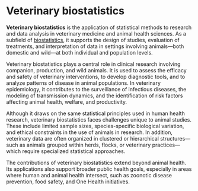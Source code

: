 # Veterinary biostatistics

**Veterinary biostatistics** is the application of statistical methods to research and data analysis in veterinary medicine and animal health sciences. As a subfield of [biostatistics](002.biostatistics.md), it supports the design of studies, evaluation of treatments, and interpretation of data in settings involving animals—both domestic and wild—at both individual and population levels.

Veterinary biostatistics plays a central role in clinical research involving companion, production, and wild animals. It is used to assess the efficacy and safety of veterinary interventions, to develop diagnostic tools, and to analyze patterns of disease in animal populations. In veterinary epidemiology, it contributes to the surveillance of infectious diseases, the modeling of transmission dynamics, and the identification of risk factors affecting animal health, welfare, and productivity.

Although it draws on the same statistical principles used in human health research, veterinary biostatistics faces challenges unique to animal studies. These include limited sample sizes, species-specific biological variation, and ethical constraints in the use of animals in research. In addition, veterinary data are often organized in clustered or hierarchical structures—such as animals grouped within herds, flocks, or veterinary practices—which require specialized statistical approaches.

The contributions of veterinary biostatistics extend beyond animal health. Its applications also support broader public health goals, especially in areas where human and animal health intersect, such as zoonotic disease prevention, food safety, and One Health initiatives.